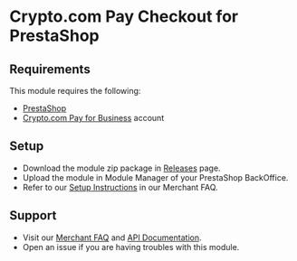 # Crypto.com Pay Checkout for PrestaShop

## Requirements

This module requires the following:
* [PrestaShop](https://www.prestashop.com/)
* [Crypto.com Pay for Business](https://merchant.crypto.com/) account

## Setup

* Download the module zip package in [Releases](https://github.com/crypto-com/crypto-pay-prestashop/releases) page.
* Upload the module in Module Manager of your PrestaShop BackOffice.
* Refer to our [Setup Instructions](https://help.crypto.com/en/articles/4732840-prestashop-setup-guide) in our Merchant FAQ.

## Support

* Visit our [Merchant FAQ](https://help.crypto.com/en/collections/1512001-crypto-com-pay-merchant-faq) and [API Documentation](https://pay-docs.crypto.com/).
* Open an issue if you are having troubles with this module.